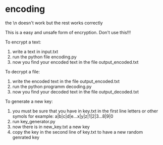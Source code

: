 # encoding

the \n doesn't work but the rest works correctly

This is a easy and unsafe form of encryption.
Don't use this!!!

To encrypt a text:
1. write a text in input.txt
2. run the python file encoding.py
3. now you find your encoded text in the file output_encoded.txt

To decrypt a file:
1. write the encoded text in the file output_encoded.txt
2. run the python programm decoding.py
3. now you find your decoded text in the file output_decoded.txt

To generate a new key:
1. you must be sure that you have in key.txt in the first line letters or other symols for example: a|b|c|d|e...x|y|z|1|2|3...8|9|0
2. run key_generator.py
3. now there is in new_key.txt a new key
4. copy the key in the second line of key.txt to have a new random genrated key
